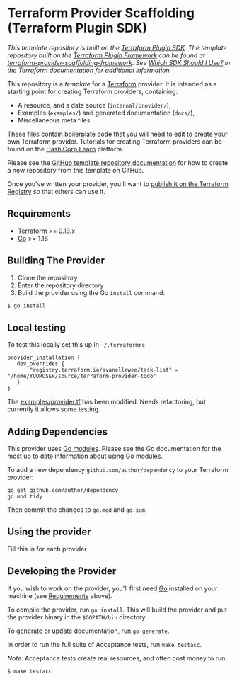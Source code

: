 # Terraform Provider Scaffolding (Terraform Plugin SDK)

_This template repository is built on the [Terraform Plugin SDK](https://github.com/hashicorp/terraform-plugin-sdk). The template repository built on the [Terraform Plugin Framework](https://github.com/hashicorp/terraform-plugin-framework) can be found at [terraform-provider-scaffolding-framework](https://github.com/hashicorp/terraform-provider-scaffolding-framework). See [Which SDK Should I Use?](https://www.terraform.io/docs/plugin/which-sdk.html) in the Terraform documentation for additional information._

This repository is a *template* for a [Terraform](https://www.terraform.io) provider. It is intended as a starting point for creating Terraform providers, containing:

 - A resource, and a data source (`internal/provider/`),
 - Examples (`examples/`) and generated documentation (`docs/`),
 - Miscellaneous meta files.
 
These files contain boilerplate code that you will need to edit to create your own Terraform provider. Tutorials for creating Terraform providers can be found on the [HashiCorp Learn](https://learn.hashicorp.com/collections/terraform/providers) platform.

Please see the [GitHub template repository documentation](https://help.github.com/en/github/creating-cloning-and-archiving-repositories/creating-a-repository-from-a-template) for how to create a new repository from this template on GitHub.

Once you've written your provider, you'll want to [publish it on the Terraform Registry](https://www.terraform.io/docs/registry/providers/publishing.html) so that others can use it.


## Requirements

-	[Terraform](https://www.terraform.io/downloads.html) >= 0.13.x
-	[Go](https://golang.org/doc/install) >= 1.16

## Building The Provider

1. Clone the repository
1. Enter the repository directory
1. Build the provider using the Go `install` command: 
```sh
$ go install
```

## Local testing

To test this locally set this up in `~/.terraformrc`

```hcl
provider_installation {
   dev_overrides {
       "registry.terraform.io/svanellewee/task-list" = "/home/YOURUSER/source/terraform-provider-todo"
   }
}
```

The [examples/provider.tf](./examples/provider/provider.tf) has been modified. Needs refactoring, but currently it allows some testing.

## Adding Dependencies

This provider uses [Go modules](https://github.com/golang/go/wiki/Modules).
Please see the Go documentation for the most up to date information about using Go modules.

To add a new dependency `github.com/author/dependency` to your Terraform provider:

```
go get github.com/author/dependency
go mod tidy
```

Then commit the changes to `go.mod` and `go.sum`.

## Using the provider

Fill this in for each provider

## Developing the Provider

If you wish to work on the provider, you'll first need [Go](http://www.golang.org) installed on your machine (see [Requirements](#requirements) above).

To compile the provider, run `go install`. This will build the provider and put the provider binary in the `$GOPATH/bin` directory.

To generate or update documentation, run `go generate`.

In order to run the full suite of Acceptance tests, run `make testacc`.

*Note:* Acceptance tests create real resources, and often cost money to run.

```sh
$ make testacc
```

